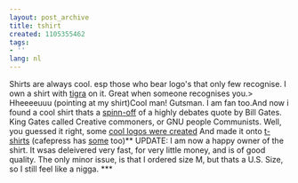```yaml
---
layout: post_archive
title: tshirt
created: 1105355462
tags:
- ''
lang: nl
---
```

Shirts are always cool. esp those who bear logo's that only few recognise. I own a shirt with [tigra]() on it. Great when someone recognises you.> Hheeeeuuu (pointing at my shirt)Cool man! Gutsman. I am fan too.And now i found a cool shirt thats a [spinn-off](http://www.wired.com/news/culture/0,1284,66209,00.html) of a highly debates quote by Bill Gates. King Gates called Creative commoners, or GNU people Communists. Well, you guessed it right, some [cool logos were created](http://home.nc.rr.com/frijole//copyleft/) And made it onto [t-shirts](http://www.giantrobotprinting.com/commies/)<!--break--> (cafepress has [some](http://www.cafepress.com/creativecommies) too)** UPDATE: I am now a happy owner of the shirt. It wsas deleivered very fast, for very little money, and is of good quality. The only minor issue, is that I ordered size M, but thats a U.S. Size, so I still feel like a nigga. ***
